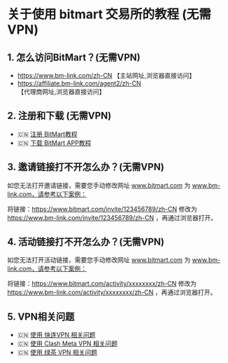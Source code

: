 #  关于使用 bitmart 交易所的教程 (无需VPN)

## 1. 怎么访问BitMart？(无需VPN)
* https://www.bm-link.com/zh-CN   【主站网址,浏览器直接访问】
* https://affiliate.bm-link.com/agent2/zh-CN 【代理商网址,浏览器直接访问】

## 2. 注册和下载 (无需VPN)
* 🇨🇳 [注册 BitMart教程](README.zh.register.md)
* 🇨🇳 [下载 BitMart APP教程](README.zh.download.md)


## 3. 邀请链接打不开怎么办？(无需VPN)
如您无法打开邀请链接，需要您手动修改网址 www.bitmart.com 为 www.bm-link.com，请参考以下案例：

将链接：https://www.bitmart.com/invite/123456789/zh-CN 修改为 https://www.bm-link.com/invite/123456789/zh-CN ，再通过浏览器打开。


## 4. 活动链接打不开怎么办？(无需VPN)
如您无法打开活动链接，需要您手动修改网址 www.bitmart.com 为 www.bm-link.com，请参考以下案例：

将链接：https://www.bitmart.com/activity/xxxxxxxx/zh-CN 修改为 https://www.bm-link.com/activity/xxxxxxxx/zh-CN ，再通过浏览器打开。



## 5. VPN相关问题
* 🇨🇳 [使用 快连VPN 相关问题](README.zh.vpn-letsvpn.md)
* 🇨🇳 [使用 Clash Meta VPN 相关问题](README.zh.vpn-letsvpn.md)
* 🇨🇳 [使用 绿茶 VPN 相关问题](README.zh.vpn-lvcha.md)
